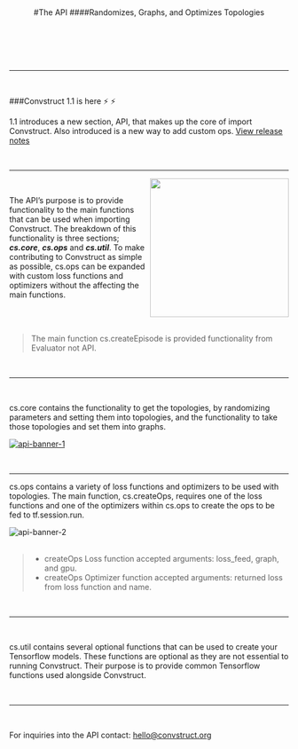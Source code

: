 <br>
<br>
<br>
<br>

<div align="center">

#The API
####Randomizes, Graphs, and Optimizes Topologies

</div>

<br>
<br>
<br>
<br>

---

<br>

###Convstruct 1.1 is here :zap: :zap:

1.1 introduces a new section, API, that makes up the core of import Convstruct. Also introduced is a new way to add custom ops.
[View release notes](https://convstruct.org)

<br>

---



<img align="right" width="250" height="250" src="https://i.ibb.co/R31qNBS/api-icon.png">

<br>

The API’s purpose is to provide functionality to the main functions that can be used when importing Convstruct. The breakdown of this functionality is three sections; ***cs.core***, ***cs.ops*** and ***cs.util***. To make contributing to Convstruct as simple as possible, cs.ops can be expanded with custom loss functions and optimizers without the affecting the main functions.

<br>
<br>

>The main function cs.createEpisode is provided functionality from Evaluator not API.

<br>

---

<br>

cs.core contains the functionality to get the topologies, by randomizing parameters and setting them into topologies, and the functionality to take those topologies and set them into graphs.

[<img align="center" src="https://i.ibb.co/RPy7yJM/api-banner-1.png" alt="api-banner-1" border="0">](https://arxiv.org/abs/1807.06653)

<br>

---

cs.ops contains a variety of loss functions and optimizers to be used with topologies. The main function, cs.createOps, requires one of the loss functions and one of the optimizers within cs.ops to create the ops to be fed to tf.session.run.

<img align="center" src="https://i.ibb.co/8bPp6Z5/api-banner-2.png" alt="api-banner-2" border="0">

<br>
<br>

>- createOps Loss function accepted arguments: loss_feed, graph, and gpu.<br>
>- createOps Optimizer function accepted arguments: returned loss from loss function and name.

<br>

---

<br>


cs.util contains several optional functions that can be used to create your Tensorflow models. These functions are optional as they are not essential to running Convstruct. Their purpose is to provide common Tensorflow functions used alongside Convstruct.

<br>

---

<br>

For inquiries into the API contact: [hello@convstruct.org](hello@convstruct.org)

<br>
<br>
